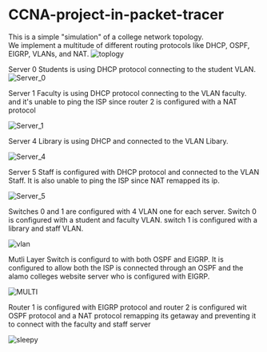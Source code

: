 # CCNA-project-in-packet-tracer

This is a simple "simulation" of a college network topology.  
We implement a multitude of different routing protocols like DHCP, OSPF, EIGRP, VLANs, and NAT.
![toplogy](https://i.imgur.com/byzac8n.png)

Server 0 Students is using DHCP protocol connecting to the student VLAN.
![Server_0](https://i.imgur.com/45uCfsn.png)

Server 1 Faculty is using DHCP protocol connecting to the VLAN faculty.
and it's unable to ping the ISP since router 2 is configured with a NAT protocol

![Server_1](https://i.imgur.com/J4UQUcn.png)

Server 4 Library is using DHCP and connected to the VLAN Libary.

![Server_4](https://i.imgur.com/uf0ESw0.png)

Server 5 Staff is configured with DHCP protocol and connected to the VLAN Staff.
It is also unable to ping the ISP since NAT remapped its ip. 

![Server_5](https://i.imgur.com/pwbhNN0.png)

Switches 0 and 1 are configured with 4 VLAN one for each server.
Switch 0 is configured with a student and faculty VLAN. 
switch 1 is configured with a library and staff VLAN. 

![vlan](https://i.imgur.com/vKbMYSK.png)

Mutli Layer Switch is configurd to with both OSPF and EIGRP. 
It is configured to allow both the ISP is connected through an OSPF
and the alamo colleges website server who is configured with EIGRP.

![MULTI](https://i.imgur.com/Yj2B15i.png)


Router 1 is configured with EIGRP protocol 
and router 2 is configured wit OSPF protocol and a NAT protocol 
remapping its getaway and preventing it to connect with the faculty and staff server

![sleepy](https://i.imgur.com/eY8y4im.png)



